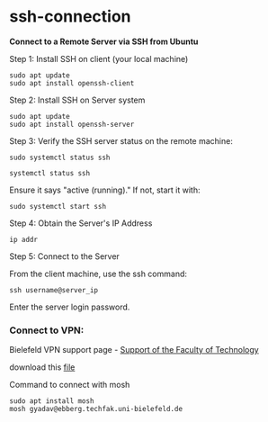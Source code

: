 # ssh-connection

**Connect to a Remote Server via SSH from Ubuntu**

Step 1: Install SSH on client (your local machine)
```
sudo apt update
sudo apt install openssh-client
```

Step 2: Install SSH on Server system
```
sudo apt update
sudo apt install openssh-server
```
Step 3: Verify the SSH server status on the remote machine:

```
sudo systemctl status ssh

systemctl status ssh
```
Ensure it says "active (running)." If not, start it with:
```
sudo systemctl start ssh
```

Step 4: Obtain the Server's IP Address
```
ip addr
```

Step 5: Connect to the Server

From the client machine, use the ssh command:
```
ssh username@server_ip

```
Enter the server login password. 



### Connect to VPN:

Bielefeld VPN support page - [Support of the Faculty of Technology](https://www.google.com/search?q=techfak+vpn&oq=techfak+vpn&gs_lcrp=EgZjaHJvbWUyBggAEEUYOTIKCAEQABiABBiiBDIKCAIQABiABBiiBDIHCAMQABjvBTIHCAQQABjvBdIBCDUzNDlqMGo3qAIAsAIA&sourceid=chrome&ie=UTF-8#:~:text=VPN%20%2D%20Support%20of%20the%20Faculty%20of%20Technology)

download this [file](https://www.techfak.net/assets/files/openvpn-techfak-tcp.ovpn)

Command to connect with mosh

```
sudo apt install mosh
mosh gyadav@ebberg.techfak.uni-bielefeld.de
```

